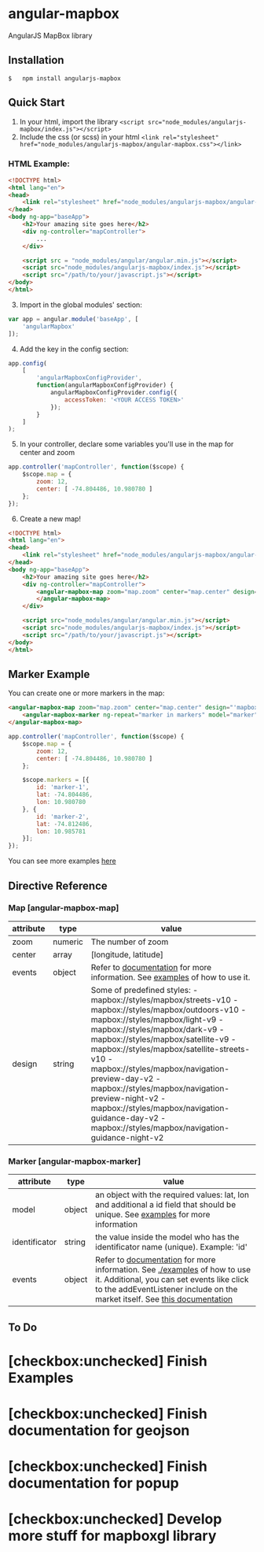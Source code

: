 # angular-mapbox
AngularJS MapBox library

## Installation

```npm
$   npm install angularjs-mapbox
```

## Quick Start
1. In your html, import the library `<script src="node_modules/angularjs-mapbox/index.js"></script>`
2. Include the css (or scss) in your html `<link rel="stylesheet" href="node_modules/angularjs-mapbox/angular-mapbox.css"></link>`

### HTML Example:

```html
<!DOCTYPE html>
<html lang="en">
<head>
    <link rel="stylesheet" href="node_modules/angularjs-mapbox/angular-mapbox.css">
</head>
<body ng-app="baseApp">
    <h2>Your amazing site goes here</h2>
    <div ng-controller="mapController">
        ...
    </div>

    <script src = "node_modules/angular/angular.min.js"></script>
    <script src="node_modules/angularjs-mapbox/index.js"></script>
    <script src="/path/to/your/javascript.js"></script>
</body>
</html>
```

3. Import in the global modules' section:
```js
var app = angular.module('baseApp', [
    'angularMapbox'
]);
```

4. Add the key in the config section:
```js
app.config(
    [
        'angularMapboxConfigProvider', 
        function(angularMapboxConfigProvider) {
            angularMapboxConfigProvider.config({
                accessToken: '<YOUR ACCESS TOKEN>'
            });
        }
    ]
);
```

5. In your controller, declare some variables you'll use in the map for center and zoom
```js
app.controller('mapController', function($scope) {
    $scope.map = {
        zoom: 12,
        center: [ -74.804486, 10.980780 ]
    };
});
```

6. Create a new map!
```html
<!DOCTYPE html>
<html lang="en">
<head>
    <link rel="stylesheet" href="node_modules/angularjs-mapbox/angular-mapbox.css">
</head>
<body ng-app="baseApp">
    <h2>Your amazing site goes here</h2>
    <div ng-controller="mapController">
        <angular-mapbox-map zoom="map.zoom" center="map.center" design="'mapbox://styles/mapbox/dark-v9'">
        </angular-mapbox-map>
    </div>

    <script src="node_modules/angular/angular.min.js"></script>
    <script src="node_modules/angularjs-mapbox/index.js"></script>
    <script src="/path/to/your/javascript.js"></script>
</body>
</html>
```

## Marker Example
You can create one or more markers in the map:
```html
<angular-mapbox-map zoom="map.zoom" center="map.center" design="'mapbox://styles/mapbox/dark-v9'">
    <angular-mapbox-marker ng-repeat="marker in markers" model="marker" identificator="'id'"></angular-mapbox-marker>
</angular-mapbox-map>
```

```js
app.controller('mapController', function($scope) {
    $scope.map = {
        zoom: 12,
        center: [ -74.804486, 10.980780 ]
    };

    $scope.markers = [{
        id: 'marker-1',
        lat: -74.804486,
        lon: 10.980780
    }, {
        id: 'marker-2',
        lat: -74.812486,
        lon: 10.985781
    }];
});
```

You can see more examples [here](./examples)

## Directive Reference


### Map [angular-mapbox-map]
| attribute | type    | value                                                                                                                                                                                                                                                                                                                                                                                                                                                                           |
|-----------|---------|---------------------------------------------------------------------------------------------------------------------------------------------------------------------------------------------------------------------------------------------------------------------------------------------------------------------------------------------------------------------------------------------------------------------------------------------------------------------------------|
| zoom      | numeric | The number of zoom                                                                                                                                                                                                                                                                                                                                                                                                                                                              |
| center    | array   | [longitude, latitude]                                                                                                                                                                                                                                                                                                                                                                                                                                                           |
| events    | object  | Refer to [documentation](https://docs.mapbox.com/mapbox-gl-js/api/#map.event:resize) for more information. See [examples](./examples) of how to use it.                                                                                                                                                                                                                                                                                                                         |
| design    | string  | Some of predefined styles: - mapbox://styles/mapbox/streets-v10 - mapbox://styles/mapbox/outdoors-v10 - mapbox://styles/mapbox/light-v9 - mapbox://styles/mapbox/dark-v9 - mapbox://styles/mapbox/satellite-v9 - mapbox://styles/mapbox/satellite-streets-v10 - mapbox://styles/mapbox/navigation-preview-day-v2 - mapbox://styles/mapbox/navigation-preview-night-v2 - mapbox://styles/mapbox/navigation-guidance-day-v2 - mapbox://styles/mapbox/navigation-guidance-night-v2 |


### Marker [angular-mapbox-marker]
| attribute     | type   | value                                                                                                                                                                                                                                                                                                                                                     |
|---------------|--------|-----------------------------------------------------------------------------------------------------------------------------------------------------------------------------------------------------------------------------------------------------------------------------------------------------------------------------------------------------------|
| model         | object | an object with the required values: lat, lon and additional a id field that should be unique. See [examples](./examples) for more information                                                                                                                                                                                                             |
| identificator | string | the value inside the model who has the identificator name (unique). Example: 'id'                                                                                                                                                                                                                                                                         |
| events        | object | Refer to [documentation](https://docs.mapbox.com/mapbox-gl-js/api/#marker.event:dragstart) for more information. See [./examples](examples) of how to use it. Additional, you can set events like click to the addEventListener include on the market itself. See [this documentation](https://www.w3schools.com/jsref/met_document_addeventlistener.asp) |


## To Do
# [checkbox:unchecked] Finish Examples
# [checkbox:unchecked] Finish documentation for geojson
# [checkbox:unchecked] Finish documentation for popup
# [checkbox:unchecked] Develop more stuff for mapboxgl library